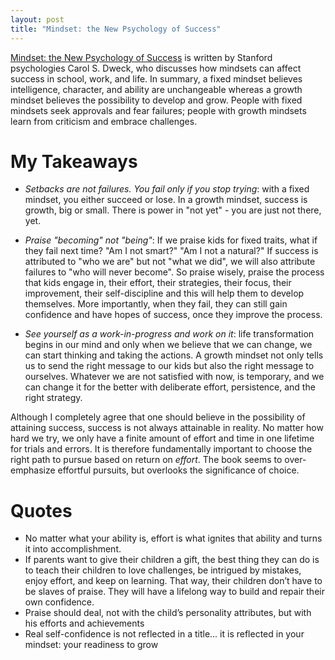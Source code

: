 ```yaml
---
layout: post
title: "Mindset: the New Psychology of Success"
---
```


[Mindset: the New Psychology of Success](https://www.goodreads.com/book/show/40745.Mindset) is written by Stanford psychologies Carol S. Dweck, who discusses how mindsets can affect success in school, work, and life. In summary, a fixed mindset believes intelligence, character, and ability are unchangeable whereas a growth mindset believes the possibility to develop and grow. People with fixed mindsets seek approvals and fear failures; people with growth mindsets learn from criticism and embrace challenges. 

# My Takeaways

-   *Setbacks are not failures. You fail only if you stop trying*: with a fixed mindset, you either succeed or lose. In a growth mindset, success is growth, big or small. There is power in "not yet" - you are just not there, yet. 

    

-   *Praise "becoming" not "being"*: If we praise kids for fixed traits, what if they fail next time? "Am I not smart?" "Am I not a natural?" If success is attributed to "who we are" but not "what we did", we will also attribute failures to "who will never become". So praise wisely, praise the process that kids engage in, their effort, their strategies, their focus, their improvement, their self-discipline and this will help them to develop themselves. More importantly, when they fail, they can still gain confidence and have hopes of success, once they improve the process. 

    

-   *See yourself as a work-in-progress and work on it*: life transformation begins in our mind and only when we believe that we can change, we can start thinking and taking the actions. A growth mindset not only tells us to send the right message to our kids but also the right message to ourselves. Whatever we are not satisfied with now, is temporary, and we can change it for the better with deliberate effort, persistence, and the right strategy. 

Although I completely agree that one should believe in the possibility of attaining success, success is not always attainable in reality. No matter how hard we try, we only have a finite amount of effort and time in one lifetime for trials and errors. It is therefore fundamentally important to choose the right path to pursue based on return on *effort*. The book seems to over-emphasize effortful pursuits, but overlooks the significance of choice. 

# Quotes

-   No matter what your ability is, effort is what ignites that ability and turns it into accomplishment. 
-   If parents want to give their children a gift, the best thing they can do is to teach their children to love challenges, be intrigued by mistakes, enjoy effort, and keep on learning. That way, their children don’t have to be slaves of praise. They will have a lifelong way to build and repair their own confidence.
-   Praise should deal, not with the child’s personality attributes, but with his efforts and achievements
-   Real self-confidence is not reflected in a title... it is reflected in your mindset: your readiness to grow
